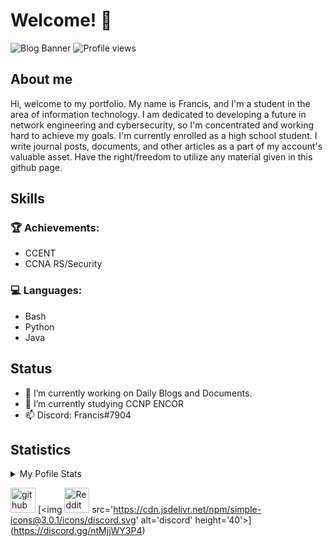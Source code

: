 # Welcome! 👋

![Blog Banner](https://user-images.githubusercontent.com/75497349/107609352-a29d6a00-6c79-11eb-8bdc-427ffb351e6d.png)
![Profile views](https://gpvc.arturio.dev/Sss)  

## About me
Hi, welcome to my portfolio. My name is Francis, and I'm a student in the area of information technology. I am dedicated to developing a future in network engineering and cybersecurity, so I'm concentrated and working hard to achieve my goals. I'm currently enrolled as a high school student. I write journal posts, documents, and other articles as a part of my account's valuable asset. Have the right/freedom to utilize any material given in this github page.

## Skills

### 🏆 Achievements:
- CCENT
- CCNA RS/Security
### 💻 Languages:
- Bash
- Python
- Java

## Status
- 🔭 I’m currently working on Daily Blogs and Documents. 
- 🌱 I’m currently studying CCNP ENCOR
- 📫 Discord: Francis#7904 

## Statistics
<details>
  <summary>My Pofile Stats</summary>
  <br/>
  <a href="https://github.com/FrancisIGP/github-readme-stats"><img alt="FrancisIGP's GitHub Stats" src="https://github-readme-stats.vercel.app/api/?username=FrancisIGP&layout=compact&show_icons=true&include_all_commits=true&hide_border=true&theme=radical" /></a>
  <br/>
</details>

[<img src='https://cdn.jsdelivr.net/npm/simple-icons@3.0.1/icons/github.svg' alt='github' height='40'>](https://github.com/FrancisIGP)  [<img [<img src='https://cdn.jsdelivr.net/npm/simple-icons@3.0.1/icons/reddit.svg' alt='Reddit' height='40'>](https://www.reddit.com/user/https://www.reddit.com/user/FrancisIGP)  src='https://cdn.jsdelivr.net/npm/simple-icons@3.0.1/icons/discord.svg' alt='discord' height='40'>](https://discord.gg/ntMjjWY3P4)  
